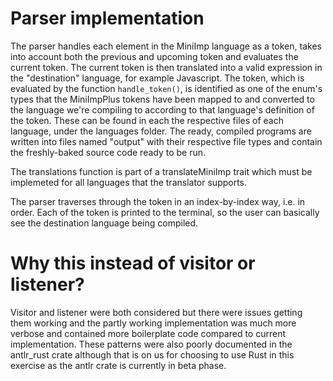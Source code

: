# Parser implementation

The parser handles each element in the MiniImp language as a token, takes into account both the previous and upcoming token and evaluates the current token. The current token is then translated into a valid expression 
in the "destination" language, for example Javascript. The token, which is evaluated by the function ```handle_token()```, is identified as one of the enum's types that the MiniImpPlus tokens have been mapped to
and converted to the language we're compiling to according to that language's definition of the token. These can be found in each the respective files of each language, under the languages folder. The ready, compiled programs are written into files named "output" with 
their respective file types and contain the freshly-baked source code ready to be run.

The translations function is part of a translateMiniImp trait which must be implemeted for all languages that the translator supports. 

The parser traverses through the token in an index-by-index way, i.e. in order. Each of the token is printed to the terminal, so the user can basically see the destination language being compiled.

# Why this instead of visitor or listener?
Visitor and listener were both considered but there were issues getting them working and the partly working implementation was much more verbose and contained more boilerplate code compared to current implementation.
These patterns were also poorly documented in the antlr_rust crate although that is on us for choosing to use Rust in this exercise as the antlr crate is currently in beta phase.
